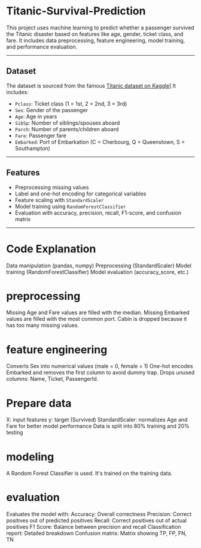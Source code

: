 # Titanic-Survival-Prediction
This project uses machine learning to predict whether a passenger survived the Titanic disaster based on features like age, gender, ticket class, and fare. It includes data preprocessing, feature engineering, model training, and performance evaluation.
_______________________________________________________________________________________________________________________________________________________

## Dataset

The dataset is sourced from the famous 
[Titanic dataset on Kaggle](https://www.kaggle.com/c/titanic/data)]
It includes:

- `Pclass`: Ticket class (1 = 1st, 2 = 2nd, 3 = 3rd)
- `Sex`: Gender of the passenger
- `Age`: Age in years
- `SibSp`: Number of siblings/spouses aboard
- `Parch`: Number of parents/children aboard
- `Fare`: Passenger fare
- `Embarked`: Port of Embarkation (C = Cherbourg, Q = Queenstown, S = Southampton)

_________________________________________________________________________________________________
## Features

- Preprocessing missing values
- Label and one-hot encoding for categorical variables
- Feature scaling with `StandardScaler`
- Model training using `RandomForestClassifier`
- Evaluation with accuracy, precision, recall, F1-score, and confusion matrix

___________________________________________________________________________________________________

# Code Explanation 

Data manipulation (pandas, numpy)
Preprocessing (StandardScaler)
Model training (RandomForestClassifier)
Model evaluation (accuracy_score, etc.)

# preprocessing 
Missing Age and Fare values are filled with the median.
Missing Embarked values are filled with the most common port.
Cabin is dropped because it has too many missing values.

# feature engineering 
Converts Sex into numerical values (male = 0, female = 1)
One-hot encodes Embarked and removes the first column to avoid dummy trap.
Drops unused columns: Name, Ticket, PassengerId.

# Prepare data 
X: input features
y: target (Survived)
StandardScaler: normalizes Age and Fare for better model performance
Data is split into 80% training and 20% testing

# modeling 
A Random Forest Classifier is used.
It's trained on the training data.

# evaluation

Evaluates the model with:
Accuracy: Overall correctness
Precision: Correct positives out of predicted positives
Recall: Correct positives out of actual positives
F1 Score: Balance between precision and recall
Classification report: Detailed breakdown
Confusion matrix: Matrix showing TP, FP, FN, TN


